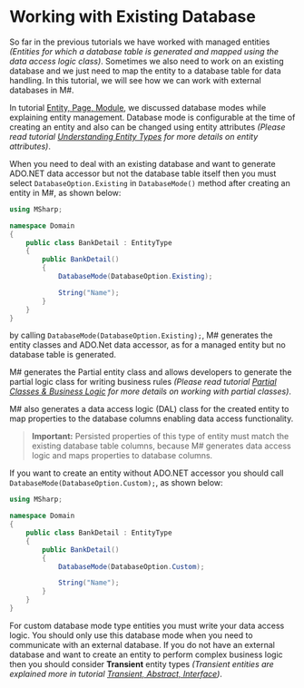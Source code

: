 # Working with Existing Database

So far in the previous tutorials we have worked with managed entities *(Entities for which a database table is generated and mapped using the data access logic class)*. Sometimes we also need to work on an existing database and we just need to map the entity to a database table for data handling. In this tutorial, we will see how we can work with external databases in M#.

In tutorial [Entity, Page, Module](https://github.com/Geeksltd/MSharp.Docs/blob/master/Basics/Concepts.md), we discussed database modes while explaining entity management. Database mode is configurable at the time of creating an entity and also can be changed using entity attributes *(Please read tutorial [Understanding Entity Types](https://github.com/Geeksltd/MSharp.Docs/blob/master/Domain/UnderstandingEntityTypes.md) for more details on entity attributes)*.

When you need to deal with an existing database and want to generate ADO.NET data accessor but not the database table itself then you must select `DatabaseOption.Existing` in `DatabaseMode()` method after creating an entity in M#, as shown below:

```C#
using MSharp;

namespace Domain
{
    public class BankDetail : EntityType
    {
        public BankDetail()
        {
            DatabaseMode(DatabaseOption.Existing);

            String("Name");
        }
    }
}
```

by calling `DatabaseMode(DatabaseOption.Existing);`, M# generates the entity classes and ADO.Net data accessor, as for a managed entity but no database table is generated.

M# generates the Partial entity class and allows developers to generate the partial logic class for writing business rules *(Please read tutorial [Partial Classes & Business Logic](https://github.com/Geeksltd/MSharp.Docs/blob/master/Domain/PartialClass.md) for more details on working with partial classes)*.

M# also generates a data access logic (DAL) class for the created entity to map properties to the database columns enabling data access functionality.

> **Important:** Persisted properties of this type of entity must match the existing database table columns, because M# generates data access logic and maps properties to database columns.

If you want to create an entity without ADO.NET accessor you should call `DatabaseMode(DatabaseOption.Custom);`, as shown below:

```C#
using MSharp;

namespace Domain
{
    public class BankDetail : EntityType
    {
        public BankDetail()
        {
            DatabaseMode(DatabaseOption.Custom);

            String("Name");
        }
    }
}
```

For custom database mode type entities you must write your data access logic. You should only use this database mode when you need to communicate with an external database. If you do not have an external database and want to create an entity to perform complex business logic then you should consider **Transient** entity types *(Transient entities are explained more in tutorial [Transient, Abstract, Interface](https://github.com/Geeksltd/MSharp.Docs/blob/master/Domain/Transient.md))*.